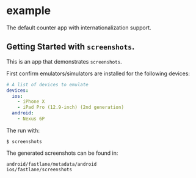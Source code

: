 # example

The default counter app with internationalization support.

## Getting Started with `screenshots`.

This is an app that demonstrates `screenshots`.

First confirm emulators/simulators are installed for the following devices:
````yaml
# A list of devices to emulate
devices:
  ios:
    - iPhone X
    - iPad Pro (12.9-inch) (2nd generation)
  android:
    - Nexus 6P
````

The run with:
````
$ screenshots
````

The generated screenshots can be found in:
````
android/fastlane/metadata/android
ios/fastlane/screenshots
````
